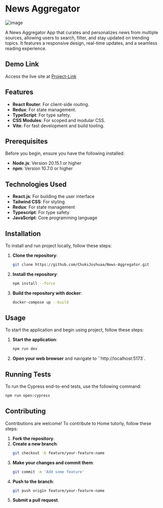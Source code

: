 # News Aggregator

<img src="https://res.cloudinary.com/chuksmbanaso/image/upload/v1739404782/Screenshot_2025-02-12_at_18.05.22_nmz8k0.png" title="Image" alt="image">

A News Aggregator App that curates and personalizes news from multiple sources, allowing users to search, filter, and stay updated on trending topics. It features a responsive design, real-time updates, and a seamless reading experience.

## Demo Link

Access the live site at [Project-Link](https://news-aggregator-ck.netlify.app/)

## Features

- **React Router**: For client-side routing.
- **Redux**: For state management.
- **TypeScript**: For type safety.
- **CSS Modules**: For scoped and modular CSS.
- **Vite**: For fast development and build tooling.

## Prerequisites

Before you begin, ensure you have the following installed:

- **Node.js**: Version 20.15.1 or higher
- **npm**: Version 10.7.0 or higher

## Technologies Used

- **React.js**: For building the user interface
- **Tailwind CSS**: For styling
- **Redux**: For state management
- **Typescript**: For type safety
- **JavaScript**: Core programming language

## Installation

To install and run project locally, follow these steps:

1. **Clone the repository**:

   ```bash
   git clone https://github.com/ChuksJoshuaa/News-Aggregator.git
   ```

2. **Install the repository**:

   ```bash
   npm install --force
   ```

3. **Build the repository with docker**:
   ```bash
   docker-compose up --build
   ```

## Usage

To start the application and begin using project, follow these steps:

1. **Start the application**:
   ```bash
   npm run dev
   ```
2. **Open your web browser** and navigate to ``http://localhost:5173`.

## Running Tests

To run the Cypress end-to-end tests, use the following command:

```bash
npm run open:cypress
```

## Contributing

Contributions are welcome! To contribute to Home tutorly, follow these steps:

1. **Fork the repository**.
2. **Create a new branch**:
   ```bash
   git checkout -b feature/your-feature-name
   ```
3. **Make your changes and commit them**:
   ```bash
   git commit -m 'Add some feature'
   ```
4. **Push to the branch**:
   ```bash
   git push origin feature/your-feature-name
   ```
5. **Submit a pull request**.
